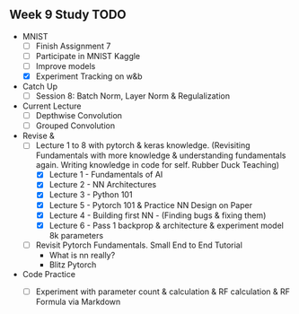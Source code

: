 
## Week 9 Study TODO

- MNIST
	- [ ] Finish Assignment 7
	- [ ] Participate in MNIST Kaggle
	- [ ] Improve models
	- [x] Experiment Tracking on w&b
- Catch Up
	- [ ] Session 8: Batch Norm, Layer Norm & Regulalization
- Current Lecture
	- [ ] Depthwise Convolution
	- [ ] Grouped Convolution
- Revise & 
	- [ ] Lecture 1 to 8 with pytorch & keras knowledge. (Revisiting Fundamentals with more knowledge & understanding fundamentals again. Writing knowledge in code for self. Rubber Duck Teaching)
		- [x] Lecture 1 - Fundamentals of AI
		- [x] Lecture 2 - NN Architectures
		- [x] Lecture 3 - Python 101
		- [x] Lecture 5 - Pytorch 101 & Practice NN Design on Paper
		- [x] Lecture 4 - Building first NN - (Finding bugs & fixing them) 
		- [x] Lecture 6 - Pass 1 backprop & architecture & experiment model 8k parameters
	- [ ] Revisit Pytorch Fundamentals. Small End to End Tutorial
		- What is nn really?
		- Blitz Pytorch

- Code Practice
	- [ ] Experiment with parameter count & calculation & RF calculation & RF Formula via Markdown
	